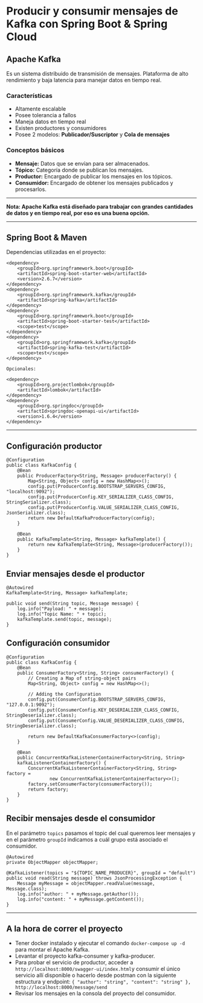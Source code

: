 # Producir y consumir mensajes de Kafka con Spring Boot & Spring Cloud

## Apache Kafka

Es un sistema distribuido de transmisión de mensajes. Plataforma de alto rendimiento y baja latencia para manejar datos en tiempo real.

### Características

- Altamente escalable
- Posee tolerancia a fallos
- Maneja datos en tiempo real
- Existen productores y consumidores
- Posee 2 modelos: **Publicador/Suscriptor** y **Cola de mensajes**

### Conceptos básicos

- **Mensaje:** Datos que se envían para ser almacenados.
- **Tópico:** Categoría donde se publican los mensajes.
- **Productor:** Encargado de publicar los mensajes en los tópicos.
- **Consumidor:** Encargado de obtener los mensajes publicados y procesarlos.

<hr>

**Nota: Apache Kafka está diseñado para trabajar con grandes cantidades de datos y en tiempo real, por eso es una buena opción.**

<hr>

## Spring Boot & Maven

Dependencias utilizadas en el proyecto:

```
<dependency>
    <groupId>org.springframework.boot</groupId>
    <artifactId>spring-boot-starter-web</artifactId>
    <version>2.6.7</version>
</dependency>
<dependency>
    <groupId>org.springframework.kafka</groupId>
    <artifactId>spring-kafka</artifactId>
</dependency>
<dependency>
    <groupId>org.springframework.boot</groupId>
    <artifactId>spring-boot-starter-test</artifactId>
    <scope>test</scope>
</dependency>
<dependency>
    <groupId>org.springframework.kafka</groupId>
    <artifactId>spring-kafka-test</artifactId>
    <scope>test</scope>
</dependency>

Opcionales:

<dependency>
    <groupId>org.projectlombok</groupId>
    <artifactId>lombok</artifactId>
</dependency>
<dependency>
    <groupId>org.springdoc</groupId>
    <artifactId>springdoc-openapi-ui</artifactId>
    <version>1.6.4</version>
</dependency>

```

<hr>

## Configuración productor

```
@Configuration
public class KafkaConfig {
    @Bean
    public ProducerFactory<String, Message> producerFactory() {
        Map<String, Object> config = new HashMap<>();
        config.put(ProducerConfig.BOOTSTRAP_SERVERS_CONFIG, "localhost:9092");
        config.put(ProducerConfig.KEY_SERIALIZER_CLASS_CONFIG, StringSerializer.class);
        config.put(ProducerConfig.VALUE_SERIALIZER_CLASS_CONFIG, JsonSerializer.class);
        return new DefaultKafkaProducerFactory(config);
    }

    @Bean
    public KafkaTemplate<String, Message> kafkaTemplate() {
        return new KafkaTemplate<String, Message>(producerFactory());
    }
}
```

## Enviar mensajes desde el productor

```
@Autowired
KafkaTemplate<String, Message> kafkaTemplate;

public void send(String topic, Message message) {
    log.info("Payload: " + message);
    log.info("Topic Name: " + topic);
    kafkaTemplate.send(topic, message);
}
```

## Configuración consumidor

```
@Configuration
public class KafkaConfig {
    @Bean
    public ConsumerFactory<String, String> consumerFactory() {
        // Creating a Map of string-object pairs
        Map<String, Object> config = new HashMap<>();

        // Adding the Configuration
        config.put(ConsumerConfig.BOOTSTRAP_SERVERS_CONFIG, "127.0.0.1:9092");
        config.put(ConsumerConfig.KEY_DESERIALIZER_CLASS_CONFIG, StringDeserializer.class);
        config.put(ConsumerConfig.VALUE_DESERIALIZER_CLASS_CONFIG, StringDeserializer.class);

        return new DefaultKafkaConsumerFactory<>(config);
    }

    @Bean
    public ConcurrentKafkaListenerContainerFactory<String, String>
    kafkaListenerContainerFactory() {
        ConcurrentKafkaListenerContainerFactory<String, String> factory =
                new ConcurrentKafkaListenerContainerFactory<>();
        factory.setConsumerFactory(consumerFactory());
        return factory;
    }
}
```

## Recibir mensajes desde el consumidor

En el parámetro `topics` pasamos el topic del cual queremos leer mensajes y en el parámetro `groupId` indicamos a cuál grupo está asociado el consumidor.

```
@Autowired
private ObjectMapper objectMapper;

@KafkaListener(topics = "${TOPIC_NAME_PRODUCER}", groupId = "default")
public void read(String message) throws JsonProcessingException {
    Message myMessage = objectMapper.readValue(message, Message.class);
    log.info("author: " + myMessage.getAuthor());
    log.info("content: " + myMessage.getContent());
}
```

<hr>

## A la hora de correr el proyecto

- Tener docker instalado y ejecutar el comando `docker-compose up -d` para montar el Apache Kafka.
- Levantar el proyecto kafka-consumer y kafka-producer.
- Para probar el servicio de productor, acceder a `http://localhost:8000/swagger-ui/index.html`y consumir el único servicio allí disponible o hacerlo desde postman con la siguiente estructura y endpoint:
  `{ "author": "string", "content": "string" }, http://localhost:8000/message/send`
- Revisar los mensajes en la consola del proyecto del consumidor.
